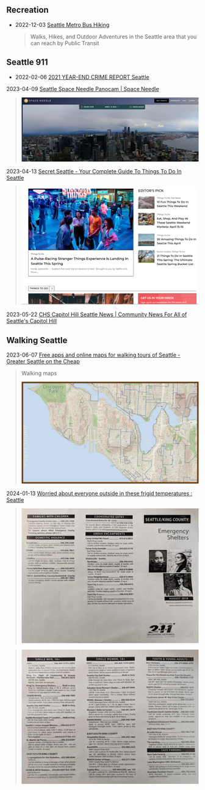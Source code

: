 ## Recreation

- 2022-12-03 [Seattle Metro Bus Hiking](https://sites.google.com/site/seattlemetrobushiking/main-page)
  > Walks, Hikes, and Outdoor Adventures in the Seattle area that you can reach by Public Transit

## Seattle 911

- 2022-02-06 [2021 YEAR-END CRIME REPORT Seattle](http://www.seattle.gov/Documents/Departments/Police/Reports/2021_SPD_CRIME_REPORT_FINAL.pdf)



2023-04-09 [Seattle Space Needle Panocam | Space Needle](https://www.spaceneedle.com/webcam)

> ![image-20230413180419206](./seattle.assets/image-20230413180419206.png)

2023-04-13 [Secret Seattle - Your Complete Guide To Things To Do In Seattle](https://secretseattle.co/)

> ![image-20230413184523091](./seattle.assets/image-20230413184523091.png)



2023-05-22 [CHS Capitol Hill Seattle News | Community News For All of Seattle's Capitol Hill](https://www.capitolhillseattle.com/)



## Walking Seattle

2023-06-07 [Free apps and online maps for walking tours of Seattle - Greater Seattle on the Cheap](https://www.greaterseattleonthecheap.com/free-walking-tours-seattle/)

> Walking maps
>
> ![image-20230608154822952](./seattle.assets/image-20230608154822952.png)



2024-01-13 [Worried about everyone outside in these frigid temperatures : Seattle](https://www.reddit.com/r/Seattle/comments/1955f26/worried_about_everyone_outside_in_these_frigid/)

> ![r/Seattle - Worried about everyone outside in these frigid temperatures](./seattle.assets/0skepawnn2cc1.jpg)

> ![r/Seattle - Worried about everyone outside in these frigid temperatures](./seattle.assets/dz47djznn2cc1.jpg)
